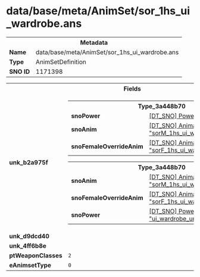 <h1>data/base/meta/AnimSet/sor_1hs_ui_wardrobe.ans</h1><table><tr><th colspan="100%">Metadata</th></tr><tr><td><b>Name</b></td><td>data/base/meta/AnimSet/sor_1hs_ui_wardrobe.ans</td></tr><tr><td><b>Type</b></td><td>AnimSetDefinition</td></tr><tr><td><b>SNO ID</b></td><td>1171398</td></tr></table>

<table><tr><th colspan="100%">Fields</th></tr><tr><td><b>unk_b2a975f</b></td><td><table><tr><th colspan="100%">Type_3a448b70</th></tr><tr><td><b>snoPower</b></td><td><a href="..\Power\ui_wardrobe_idle.pow.md">[DT_SNO] Power: "ui_wardrobe_idle"</a></td></tr><tr><td><b>snoAnim</b></td><td><a href="..\Anim\sorM_1hs_ui_wardrobe_idle.ani.md">[DT_SNO] Animation: "sorM_1hs_ui_wardrobe_idle"</a></td></tr><tr><td><b>snoFemaleOverrideAnim</b></td><td><a href="..\Anim\sorF_1hs_ui_wardrobe_idle.ani.md">[DT_SNO] Animation: "sorF_1hs_ui_wardrobe_idle"</a></td></tr></table>


<table><tr><th colspan="100%">Type_3a448b70</th></tr><tr><td><b>snoAnim</b></td><td><a href="..\Anim\sorM_1hs_ui_wardrobe_unSheathe.ani.md">[DT_SNO] Animation: "sorM_1hs_ui_wardrobe_unSheathe"</a></td></tr><tr><td><b>snoFemaleOverrideAnim</b></td><td><a href="..\Anim\sorF_1hs_ui_wardrobe_unSheathe.ani.md">[DT_SNO] Animation: "sorF_1hs_ui_wardrobe_unSheathe"</a></td></tr><tr><td><b>snoPower</b></td><td><a href="..\Power\ui_wardrobe_unSheathe.pow.md">[DT_SNO] Power: "ui_wardrobe_unSheathe"</a></td></tr></table>


</td></tr><tr><td><b>unk_d9dcd40</b></td><td></td></tr><tr><td><b>unk_4ff6b8e</b></td><td></td></tr><tr><td><b>ptWeaponClasses</b></td><td><code>2</code>
</td></tr><tr><td><b>eAnimsetType</b></td><td><code>0</code></td></tr></table>

